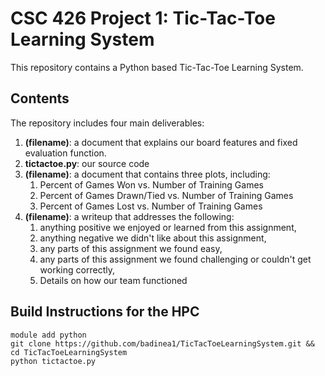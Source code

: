 # CSC 426 Project 1: Tic-Tac-Toe Learning System

This repository contains a Python based Tic-Tac-Toe Learning System.

## Contents
The repository includes four main deliverables:
  1. **(filename)**: a document that explains our board features and fixed evaluation function.
  2. **tictactoe.py**: our source code
  3. **(filename)**: a document that contains three plots, including:
       1. Percent of Games Won vs. Number of Training Games
       2. Percent of Games Drawn/Tied vs. Number of Training Games
       3. Percent of Games Lost vs. Number of Training Games
  4. **(filename)**: a writeup that addresses the following:
       1. anything positive we enjoyed or learned from this assignment,
       2. anything negative we didn't like about this assignment,
       3. any parts of this assignment we found easy,
       4. any parts of this assignment we found challenging or couldn't get working correctly,
       5. Details on how our team functioned
     
## Build Instructions for the HPC

```
module add python
git clone https://github.com/badinea1/TicTacToeLearningSystem.git && cd TicTacToeLearningSystem
python tictactoe.py

```
